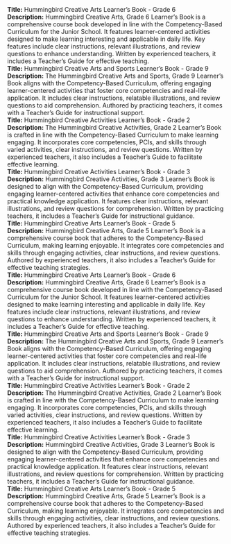 <div class="Short-Description">
    <strong>Title:</strong> Hummingbird Creative Arts Learner’s Book - Grade 6<br>
    <strong>Description:</strong> Hummingbird Creative Arts, Grade 6 Learner’s Book is a comprehensive course book developed in line with the Competency-Based Curriculum for the Junior School. It features learner-centered activities designed to make learning interesting and applicable in daily life. Key features include clear instructions, relevant illustrations, and review questions to enhance understanding. Written by experienced teachers, it includes a Teacher’s Guide for effective teaching.
</div>



<div class="Short-Description">
    <strong>Title:</strong> Hummingbird Creative Arts and Sports Learner’s Book - Grade 9<br>
    <strong>Description:</strong> The Hummingbird Creative Arts and Sports, Grade 9 Learner’s Book aligns with the Competency-Based Curriculum, offering engaging learner-centered activities that foster core competencies and real-life application. It includes clear instructions, relatable illustrations, and review questions to aid comprehension. Authored by practicing teachers, it comes with a Teacher’s Guide for instructional support.
</div>

<div class="Short-Description">
    <strong>Title:</strong> Hummingbird Creative Activities Learner’s Book - Grade 2<br>
    <strong>Description:</strong> The Hummingbird Creative Activities, Grade 2 Learner’s Book is crafted in line with the Competency-Based Curriculum to make learning engaging. It incorporates core competencies, PCIs, and skills through varied activities, clear instructions, and review questions. Written by experienced teachers, it also includes a Teacher’s Guide to facilitate effective learning.
</div>

<div class="Short-Description">
    <strong>Title:</strong> Hummingbird Creative Activities Learner’s Book - Grade 3<br>
    <strong>Description:</strong> Hummingbird Creative Activities, Grade 3 Learner’s Book is designed to align with the Competency-Based Curriculum, providing engaging learner-centered activities that enhance core competencies and practical knowledge application. It features clear instructions, relevant illustrations, and review questions for comprehension. Written by practicing teachers, it includes a Teacher’s Guide for instructional guidance.
</div>

<div class="Short-Description">
    <strong>Title:</strong> Hummingbird Creative Arts Learner’s Book - Grade 5<br>
    <strong>Description:</strong> Hummingbird Creative Arts, Grade 5 Learner’s Book is a comprehensive course book that adheres to the Competency-Based Curriculum, making learning enjoyable. It integrates core competencies and skills through engaging activities, clear instructions, and review questions. Authored by experienced teachers, it also includes a Teacher’s Guide for effective teaching strategies.
</div>
<div class="Short-Description">
    <strong>Title:</strong> Hummingbird Creative Arts Learner’s Book - Grade 6<br>
    <strong>Description:</strong> Hummingbird Creative Arts, Grade 6 Learner’s Book is a comprehensive course book developed in line with the Competency-Based Curriculum for the Junior School. It features learner-centered activities designed to make learning interesting and applicable in daily life. Key features include clear instructions, relevant illustrations, and review questions to enhance understanding. Written by experienced teachers, it includes a Teacher’s Guide for effective teaching.
</div>

<div class="Short-Description">
    <strong>Title:</strong> Hummingbird Creative Arts and Sports Learner’s Book - Grade 9<br>
    <strong>Description:</strong> The Hummingbird Creative Arts and Sports, Grade 9 Learner’s Book aligns with the Competency-Based Curriculum, offering engaging learner-centered activities that foster core competencies and real-life application. It includes clear instructions, relatable illustrations, and review questions to aid comprehension. Authored by practicing teachers, it comes with a Teacher’s Guide for instructional support.
</div>

<div class="Short-Description">
    <strong>Title:</strong> Hummingbird Creative Activities Learner’s Book - Grade 2<br>
    <strong>Description:</strong> The Hummingbird Creative Activities, Grade 2 Learner’s Book is crafted in line with the Competency-Based Curriculum to make learning engaging. It incorporates core competencies, PCIs, and skills through varied activities, clear instructions, and review questions. Written by experienced teachers, it also includes a Teacher’s Guide to facilitate effective learning.
</div>

<div class="Short-Description">
    <strong>Title:</strong> Hummingbird Creative Activities Learner’s Book - Grade 3<br>
    <strong>Description:</strong> Hummingbird Creative Activities, Grade 3 Learner’s Book is designed to align with the Competency-Based Curriculum, providing engaging learner-centered activities that enhance core competencies and practical knowledge application. It features clear instructions, relevant illustrations, and review questions for comprehension. Written by practicing teachers, it includes a Teacher’s Guide for instructional guidance.
</div>

<div class="Short-Description">
    <strong>Title:</strong> Hummingbird Creative Arts Learner’s Book - Grade 5<br>
    <strong>Description:</strong> Hummingbird Creative Arts, Grade 5 Learner’s Book is a comprehensive course book that adheres to the Competency-Based Curriculum, making learning enjoyable. It integrates core competencies and skills through engaging activities, clear instructions, and review questions. Authored by experienced teachers, it also includes a Teacher’s Guide for effective teaching strategies.
</div>